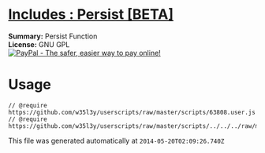 
# [Includes : Persist [BETA]](.)

**Summary:** Persist Function<br />
**License:** GNU GPL<br />
[![PayPal - The safer, easier way to pay online!](https://www.paypalobjects.com/en_US/i/btn/btn_donate_SM.gif "PayPal - The safer, easier way to pay online!")](http://goo.gl/Fv19S)

# Usage
```
// @require	https://github.com/w35l3y/userscripts/raw/master/scripts/63808.user.js
// @require	https://github.com/w35l3y/userscripts/raw/master/scripts/../../../raw/master/includes/Includes__Persist_[BETA]/154322.user.js
```

This file was generated automatically at `2014-05-20T02:09:26.740Z`